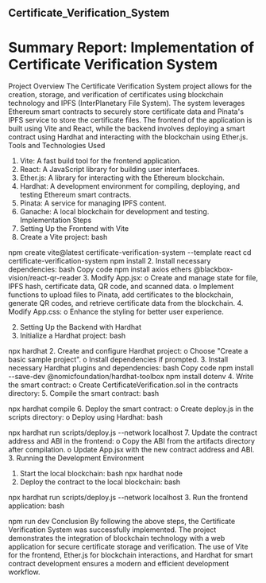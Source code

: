 ## Certificate_Verification_System

# Summary Report: Implementation of Certificate Verification System
Project Overview
The Certificate Verification System project allows for the creation, storage, and verification of certificates using blockchain technology and IPFS (InterPlanetary File System). The system leverages Ethereum smart contracts to securely store certificate data and Pinata's IPFS service to store the certificate files. The frontend of the application is built using Vite and React, while the backend involves deploying a smart contract using Hardhat and interacting with the blockchain using Ether.js.
Tools and Technologies Used
1.	Vite: A fast build tool for the frontend application.
2.	React: A JavaScript library for building user interfaces.
3.	Ether.js: A library for interacting with the Ethereum blockchain.
4.	Hardhat: A development environment for compiling, deploying, and testing Ethereum smart contracts.
5.	Pinata: A service for managing IPFS content.
6.	Ganache: A local blockchain for development and testing.
Implementation Steps
1. Setting Up the Frontend with Vite
1.	Create a Vite project:
bash

npm create vite@latest certificate-verification-system --template react
cd certificate-verification-system
npm install
2.	Install necessary dependencies:
bash
Copy code
npm install axios ethers @blackbox-vision/react-qr-reader
3.	Modify App.jsx:
o	Create and manage state for file, IPFS hash, certificate data, QR code, and scanned data.
o	Implement functions to upload files to Pinata, add certificates to the blockchain, generate QR codes, and retrieve certificate data from the blockchain.
4.	Modify App.css:
o	Enhance the styling for better user experience.

2. Setting Up the Backend with Hardhat
1.	Initialize a Hardhat project:
bash

npx hardhat
2.	Create and configure Hardhat project:
o	Choose "Create a basic sample project".
o	Install dependencies if prompted.
3.	Install necessary Hardhat plugins and dependencies:
bash
Copy code
npm install --save-dev @nomicfoundation/hardhat-toolbox
npm install dotenv
4.	Write the smart contract:
o	Create CertificateVerification.sol in the contracts directory:
5.	Compile the smart contract:
bash

npx hardhat compile
6.	Deploy the smart contract:
o	Create deploy.js in the scripts directory:
o	Deploy using Hardhat:
bash

npx hardhat run scripts/deploy.js --network localhost
7.	Update the contract address and ABI in the frontend:
o	Copy the ABI from the artifacts directory after compilation.
o	Update App.jsx with the new contract address and ABI.
3. Running the Development Environment
1.	Start the local blockchain:
bash
npx hardhat node
2.	Deploy the contract to the local blockchain:
bash

npx hardhat run scripts/deploy.js --network localhost
3.	Run the frontend application:
bash

npm run dev
Conclusion
By following the above steps, the Certificate Verification System was successfully implemented. The project demonstrates the integration of blockchain technology with a web application for secure certificate storage and verification. The use of Vite for the frontend, Ether.js for blockchain interactions, and Hardhat for smart contract development ensures a modern and efficient development workflow.


